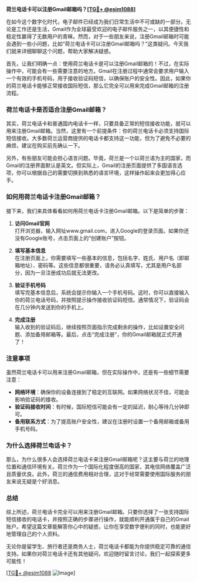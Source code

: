 **荷兰电话卡可以注册Gmail邮箱吗？[[TG💪+ @esim1088](https://t.me/s/esim1088)]**

在如今这个数字化时代，电子邮件已经成为我们日常生活中不可或缺的一部分。无论是工作还是生活，Gmail作为全球最受欢迎的电子邮件服务之一，以其便捷性和稳定性赢得了无数用户的青睐。然而，对于一些朋友来说，注册Gmail邮箱时可能会遇到一些小问题，比如“荷兰电话卡可以注册Gmail邮箱吗？”这类疑问。今天我们就来详细聊聊这个问题，帮助大家解决疑惑。

首先，让我们明确一点：使用荷兰电话卡是可以注册Gmail邮箱的！不过，在实际操作中，可能会有一些需要注意的地方。Gmail在注册过程中通常会要求用户输入一个有效的手机号码，用于接收验证码短信，以确保账户的安全性。因此，如果你的荷兰电话卡能够正常接收国际短信，那么它完全可以用来完成Gmail邮箱的注册流程。

### **荷兰电话卡是否适合注册Gmail邮箱？**

其实，荷兰电话卡和普通国内电话卡一样，只要具备正常的短信接收功能，就可以用来注册Gmail邮箱。当然，这里有一个前提条件：你的荷兰电话卡必须支持国际短信接收。大多数荷兰运营商提供的电话卡都支持这一功能，但为了避免不必要的麻烦，建议在购买前先确认一下。

另外，有些朋友可能会担心语言问题。毕竟，荷兰是一个以荷兰语为主的国家，而Gmail的注册界面默认是英文。但实际上，Gmail的注册页面提供了多国语言选项，你可以根据自己的需要切换到熟悉的语言环境，这样操作起来会更加得心应手。

### **如何用荷兰电话卡注册Gmail邮箱？**

接下来，我们来具体看看如何用荷兰电话卡注册Gmail邮箱。以下是简单的步骤：

1. **访问Gmail官网**  
   打开浏览器，输入网址www.gmail.com，进入Google的登录页面。如果你还没有Google账号，点击页面上的“创建账户”按钮。

2. **填写基本信息**  
   在注册页面上，你需要填写一些基本的信息，包括名字、姓氏、用户名（即邮箱地址）、密码等。这些信息都很重要，请务必认真填写，尤其是用户名部分，因为一旦注册成功后就无法更改。

3. **验证手机号码**  
   填写完基本信息后，系统会提示你输入一个手机号码。这时，你可以直接输入你的荷兰电话号码，并按照提示操作接收验证码短信。通常情况下，验证码会在几分钟内发送到你的手机上。

4. **完成注册**  
   输入收到的验证码后，继续按照页面指示完成剩余的操作，比如设置安全问题、添加备用邮箱等。最后，点击“完成注册”，你的Gmail邮箱就正式开通了！

### **注意事项**

虽然荷兰电话卡可以用来注册Gmail邮箱，但在实际操作中，还是有一些细节需要注意：

- **网络环境**：确保你的设备连接到了稳定的互联网。如果网络状况不佳，可能会影响验证码的接收。
- **验证码接收时间**：有时候，国际短信可能会有一定的延迟，耐心等待几分钟即可。
- **备用联系方式**：为了提高账户安全性，建议在注册时设置一个备用邮箱或备用手机号码。

### **为什么选择荷兰电话卡？**

那么，为什么很多人会选择荷兰电话卡来注册Gmail邮箱呢？这主要与荷兰的地理位置和通信环境有关。荷兰作为一个国际化程度很高的国家，其电信网络覆盖广泛且质量优良。此外，荷兰的通信费用相对合理，这对于经常需要使用国际服务的朋友来说无疑是个好消息。

### **总结**

综上所述，荷兰电话卡完全可以用来注册Gmail邮箱。只要你选择了一张支持国际短信接收的电话卡，并按照正确的步骤进行操作，就能顺利开通属于自己的Gmail账户。希望这篇文章能解答你心中的疑惑，让你在享受数字便利的同时，也能更好地管理自己的个人资料。

无论你是留学生、旅行者还是商务人士，荷兰电话卡都能为你提供稳定可靠的通信支持。如果你对荷兰电话卡还有其他疑问，欢迎随时留言讨论，我们一起探索更多可能性！

[[TG💪+ @esim1088](https://t.me/s/esim1088) ![Image](https://i.postimg.cc/4NQfJmqS/Snipaste-2025-05-13-00-14-12.png)]